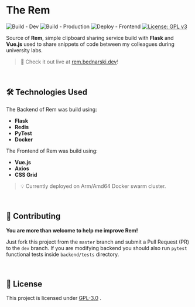 # The Rem
![Build - Dev](https://github.com/RangerDigital/rem/workflows/Build%20-%20Dev/badge.svg?branch=dev)
![Build - Production](https://github.com/RangerDigital/rem/workflows/Build%20-%20Production/badge.svg?branch=master)
![Deploy - Frontend](https://github.com/RangerDigital/rem/workflows/Deploy%20-%20Frontend/badge.svg?branch=master)
[![License: GPL v3](https://img.shields.io/badge/License-GPLv3-blue.svg)](https://www.gnu.org/licenses/gpl-3.0)

Source of **Rem**, simple clipboard sharing service build with **Flask** and **Vue.js** used to share snippets of code between my colleagues during university labs.

> 🎉 Check it out live at [rem.bednarski.dev](https://rem.bednarski.dev/)!

<br>

## 🛠 Technologies Used
The Backend of Rem was build using:
- **Flask**
- **Redis**
- **PyTest**
- **Docker**

The Frontend of Rem was build using:
- **Vue.js**
- **Axios**
- **CSS Grid**

> 💡 Currently deployed on Arm/Amd64 Docker swarm cluster.

<br>

## 🚧 Contributing

**You are more than welcome to help me improve Rem!**

Just fork this project from the `master` branch and submit a Pull Request (PR) to the `dev` branch.
If you are modifying backend you should also run `pytest` functional tests inside `backend/tests` directory.

<br>

## 📃 License
This project is licensed under [GPL-3.0](https://choosealicense.com/licenses/gpl-3.0/) .
